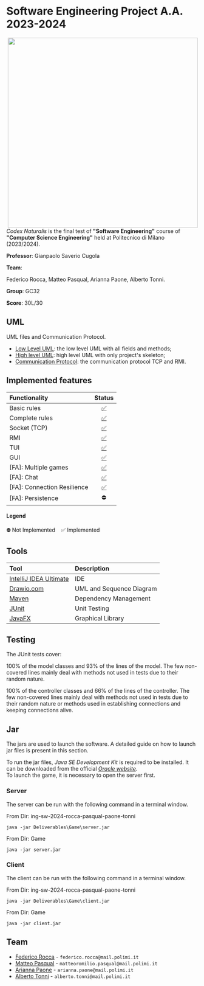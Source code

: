 # Software Engineering Project A.A. 2023-2024

<img src="src/main/resources/images/Background_image/background_complete.jpg" width=500 px align="right" >

_Codex_ _Naturalis_ is the final test of **"Software Engineering"** course of **"Computer Science Engineering"** held at Politecnico di Milano (2023/2024).

**Professor**: Gianpaolo Saverio Cugola

**Team**:

Federico Rocca, 
Matteo Pasqual, 
Arianna Paone, 
Alberto Tonni.

**Group**: GC32

**Score**: 30L/30


## UML
UML files and Communication Protocol.

- [Low Level UML](https://github.com/federock02/ing-sw-2024-rocca-pasqual-paone-tonni/blob/master/Derivables/UML/UML_basso_livello_final.pdf): the low level UML with all fields and methods; 
- [High level UML](https://github.com/federock02/ing-sw-2024-rocca-pasqual-paone-tonni/blob/master/Derivables/UML/UML_alto_livello_final.pdf): high level UML with only project's skeleton;
- [Communication Protocol](https://github.com/federock02/ing-sw-2024-rocca-pasqual-paone-tonni/blob/master/Derivables/UML/protocollo_di_rete.pdf): the communication protocol TCP and RMI.


## Implemented features
| Functionality      |           Status            |
|:-------------------|:---------------------------:|
| Basic rules        |            [✅]()          |
| Complete rules     |            [✅]()          |
| Socket (TCP)       |            [✅]()          |
| RMI                |            [✅]()          |
| TUI                |            [✅]()          |
| GUI                |            [✅]()          | 
| [FA]: Multiple games     |            [✅]()          |
| [FA]: Chat               |            [✅]()          |
| [FA]: Connection Resilience    |            [✅]()          |
| [FA]: Persistence        |             ⛔             |

#### Legend
⛔ Not Implemented &nbsp;&nbsp; ✅ Implemented

## Tools
| Tool                                                     | Description           |
|:---------------------------------------------------------|:----------------------|
| [IntelliJ IDEA Ultimate](https://www.jetbrains.com/idea) | IDE                   |
| [Drawio.com](https://www.drawio.com/)                    | UML and Sequence Diagram  |
| [Maven](https://maven.apache.org)                        | Dependency Management |
| [JUnit](https://junit.org/junit5)                        | Unit Testing          |
| [JavaFX](https://openjfx.io)                             | Graphical Library     |

## Testing
The JUnit tests cover:

100% of the model classes and 93% of the lines of the model. The few non-covered lines mainly deal with methods not used in tests due to their random nature. 

100% of the controller classes and 66% of the lines of the controller. The few non-covered lines mainly deal with methods not used in tests due to their random nature or methods used in establishing connections and keeping connections alive. 

## Jar
The jars are used to launch the software. A detailed guide on how to launch jar files is present in this section. 

To run the jar files, _Java SE Development Kit_ is required to be installed.
It can be downloaded from the official [_Oracle website_](https://www.oracle.com/java/technologies/downloads).\
To launch the game, it is necessary to open the server first.

### Server
The server can be run with the following command in a terminal window.

From Dir: ing-sw-2024-rocca-pasqual-paone-tonni
 ```
java -jar Deliverables\Game\server.jar
```
From Dir: Game
```
java -jar server.jar
 ```
### Client
The client can be run with the following command in a terminal window.

From Dir: ing-sw-2024-rocca-pasqual-paone-tonni
 ```
java -jar Deliverables\Game\client.jar 
```
From Dir: Game
```
java -jar client.jar
 ```

## Team
- [Federico Rocca](https://github.com/federock02) - `federico.rocca@mail.polimi.it`
- [Matteo Pasqual](https://github.com/matteopasqual02) - `matteoromilio.pasqual@mail.polimi.it`
- [Arianna Paone](https://github.com/AriannaPaone) - `arianna.paone@mail.polimi.it`
- [Alberto Tonni](https://github.com/ALBERTO0527) - `alberto.tonni@mail.polimi.it`
